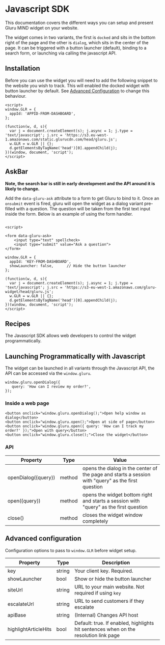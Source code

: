 # Javascript SDK

This documentation covers the different ways you can setup and present Gluru MIND widget on your website.

The widget comes in two variants, the first is `docked` and sits in the bottom right of the page and the other is `dialog`, which sits in the center of the page. It can be triggered with a button launcher (default), binding to a search form, or launching via calling the javascript API.

## Installation

Before you can use the widget you will need to add the following snippet to the website you wish to track. This will enabled the docked widget with button launcher by default. See [Advanced Configuration](#advanced-configuration) to change this behaviour.

```
<script>
window.GLR = {
  appId: 'APPID-FROM-DASHBOARD',
};

(function(w, d, s){
  var j = document.createElement(s); j.async = 1; j.type = 'text/javascript'; j.src = 'https://s3.eu-west-1.amazonaws.com/static.glurucdn.com/head/gluru.js';
  w.GLR = w.GLR || {};
  d.getElementsByTagName('head')[0].appendChild(j);
})(window, document, 'script');
</script>
```

## AskBar 

__Note, the search bar is still in early development and the API around it is likely to change.__

Add the `data-gluru-ask` attribute to a form to get Gluru to bind to it. Once an `onsubmit` event is fired, gluru will open the widget as a dialog variant pre-filled with a question. The question will be taken from the first text input inside the form. Below is an example of using the form handler.

```

<script>

<form data-gluru-ask>
    <input type="text" spellcheck>
    <input type="submit" value="Ask a question">
</form>

window.GLR = {
  appId: 'KEY-FROM-DASHBOARD',
  showLauncher: false,      // Hide the button launcher 
};

(function(w, d, s){
  var j = document.createElement(s); j.async = 1; j.type = 'text/javascript'; j.src = 'https://s3-eu-west-1.amazonaws.com/gluru-widget/head/gluru.js';
  w.GLR = w.GLR || {};
  d.getElementsByTagName('head')[0].appendChild(j);
})(window, document, 'script');
</script>

```

## Recipes

The Javascript SDK allows web developers to control the widget programmatically.

## Launching Programmatically with Javascript

The widget can be launched in all variants through the Javascript API, the API can be accessed via the `window.gluru`.

```
window.gluru.openDialog({
   query: 'How can I review my order?',
});

```

### Inside a web page

```
<button onclick="window.gluru.openDialog();">Open help window as dialog</button>
<button onclick="window.gluru.open();">Open at side of page</button>
<button onclick="window.gluru.open({ query: 'How can I track my order?' });">Open with query</button>
<button onclick="window.gluru.close();">Close the widget</button>
```

### API

| Property             |  Type   | Value            |
|----------------------|---------|------------------|
| openDialog({query})  | method  | opens the dialog in the center of the page and starts a session with "query" as the first question |  
| open({query})  | method  | opens the widget bottom right and starts a session with "query" as the first question |  
| close()  | method  | closes the widget window completely 


## Advanced configuration

Configuration options to pass to `window.GLR` before widget setup.

|  Property    |   Type    |  Description |
|--------------|-----------|--------------|
| key          |   string  | Your client key. Required. |
| showLauncher |   bool    | Show or hide the button launcher | 
| siteUrl      |   string  | URL to your main website. Not required if using `key` |
| escalateUrl  |   string  | URL to send customers if they escalate | 
| apiBase      |   string  | (Internal) Changes API host
| highlightArticleHits | bool | Default: true. If enabled, highlights hit sentences when on the resolution link page |
